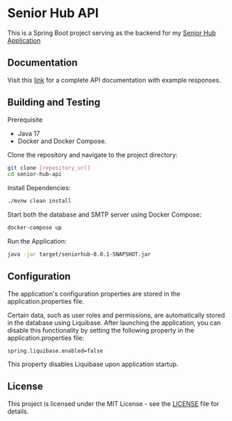 # Senior Hub API

This is a Spring Boot project serving as the backend for
my [Senior Hub Application](https://github.com/ericafenyo/senior-hub)

## Documentation

Visit this [link](#) for a complete API documentation with example responses.

## Building and Testing

Prerequisite

- Java 17
- Docker and Docker Compose.

Clone the repository and navigate to the project directory:

```sh
git clone [repository_url]
cd senior-hub-api
```

Install Dependencies:

```sh
./mvnw clean install
```

Start both the database and SMTP server using Docker Compose:

```sh
docker-compose up
```

Run the Application:

```sh
java -jar target/seniorhub-0.0.1-SNAPSHOT.jar
```

## Configuration
The application's configuration properties are stored in the application.properties file.

Certain data, such as user roles and permissions, are automatically stored in the database using Liquibase. 
After launching the application, you can disable this functionality by setting the following property in the application.properties file:

```properties
spring.liquibase.enabled=false
```
This property disables Liquibase upon application startup.

## License

This project is licensed under the MIT License - see the [LICENSE](LICENSE) file for details.
